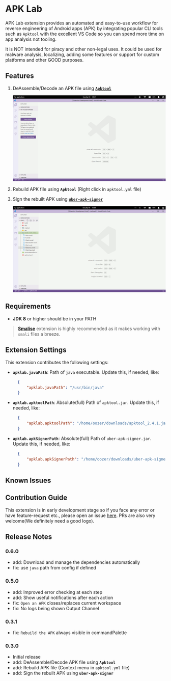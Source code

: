 # APK Lab

APK Lab extension provides an automated and easy-to-use workflow for reverse engineering of Android apps (APK) by integrating popular CLI tools such as `Apktool` with the excellent VS Code so you can spend more time on app analysis not tooling.

It is NOT intended for piracy and other non-legal uses. It could be used for malware analysis, localizing, adding some features or support for custom platforms and other GOOD purposes.

## Features

1. DeAssemble/Decode an APK file using [**`Apktool`**](https://github.com/ibotpeaches/apktool/)

    ![decode.gif](assets/decode.gif)

2. Rebuild APK file using **`Apktool`** (Right click in `apktool.yml` file)
3. Sign the rebuilt APK using [**`uber-apk-signer`**](https://github.com/patrickfav/uber-apk-signer)

    ![rebuild.gif](assets/rebuild.gif)

## Requirements

- **JDK 8** or higher should be in your PATH

> [**Smalise**](https://marketplace.visualstudio.com/items?itemName=LoyieKing.smalise) extension is highly recommended as it makes working with `smali` files a breeze.

## Extension Settings

This extension contributes the following settings:

- **`apklab.javaPath`**: Path of `java` executable. Update this, if needed, like:

  ```json
    {
        "apklab.javaPath": "/usr/bin/java"
    }
  ```

- **`apklab.apktoolPath`**: Absolute(full) Path of `apktool.jar`. Update this, if needed, like:

  ```json
    {
        "apklab.apktoolPath": "/home/oozer/downloads/apktool_2.4.1.jar"
    }
  ```

- **`apklab.apkSignerPath`**: Absolute(full) Path of `uber-apk-signer.jar`. Update this, if needed, like:

  ```json
    {
        "apklab.apkSignerPath": "/home/oozer/downloads/uber-apk-signer-1.1.0.jar"
    }
  ```

## Known Issues

## Contribution Guide

This extension is in early development stage so if you face any error or have feature-request etc., please open an issue [here](https://github.com/Surendrajat/APKLab/issues). PRs are also very welcome(We definitely need a good logo).

## Release Notes

### 0.6.0

- add: Download and manage the dependencies automatically
- fix: use `java` path from config if defined

### 0.5.0

- add: Improved error checking at each step
- add: Show useful notifications after each action
- fix: `Open an APK` closes/replaces current workspace
- fix: No logs being shown Output Channel

### 0.3.1

- fix: `Rebuild the APK` always visible in commandPalette

### 0.3.0

- Initial release
- add: DeAssemble/Decode APK file using **`Apktool`**
- add: Rebuild APK file (Context menu in `apktool.yml` file)
- add: Sign the rebuilt APK using **`uber-apk-signer`**
